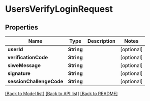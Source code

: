 # UsersVerifyLoginRequest

## Properties
Name | Type | Description | Notes
------------ | ------------- | ------------- | -------------
**userId** | **String** |  | [optional] 
**verificationCode** | **String** |  | [optional] 
**siweMessage** | **String** |  | [optional] 
**signature** | **String** |  | [optional] 
**sessionChallengeCode** | **String** |  | [optional] 

[[Back to Model list]](../README.md#documentation-for-models) [[Back to API list]](../README.md#documentation-for-api-endpoints) [[Back to README]](../README.md)


